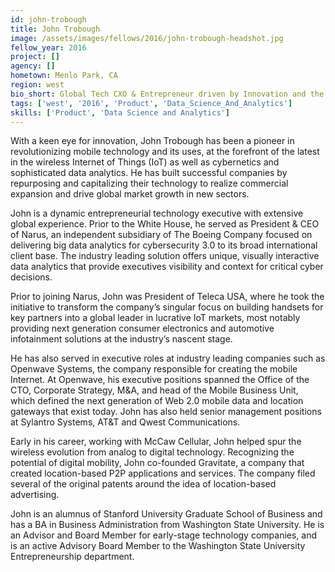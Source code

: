 ```yaml
---
id: john-trobough
title: John Trobough
image: /assets/images/fellows/2016/john-trobough-headshot.jpg
fellow_year: 2016
project: []
agency: []
hometown: Menlo Park, CA
region: west
bio_short: Global Tech CXO & Entrepreneur driven by Innovation and the art of possible! "You are only ever limited by your own creativity" @johntrobough
tags: ['west', '2016', 'Product', 'Data_Science_And_Analytics']
skills: ['Product', 'Data Science and Analytics']
---
```


With a keen eye for innovation, John Trobough has been a pioneer in revolutionizing mobile technology and its uses, at the forefront of the latest in the wireless Internet of Things (IoT) as well as cybernetics and sophisticated data analytics. He has built successful companies by repurposing and capitalizing their technology to realize commercial expansion and drive global market growth in new sectors.




John is a dynamic entrepreneurial technology executive with extensive global experience. Prior to the White House, he served as President & CEO of Narus, an independent subsidiary of The Boeing Company focused on delivering big data analytics for cybersecurity 3.0 to its broad international client base. The industry leading solution offers unique, visually interactive data analytics that provide executives visibility and context for critical cyber decisions.




Prior to joining Narus, John was President of Teleca USA, where he took the initiative to transform the company’s singular focus on building handsets for key partners into a global leader in lucrative IoT markets, most notably providing next generation consumer electronics and automotive infotainment solutions at the industry’s nascent stage.




He has also served in executive roles at industry leading companies such as Openwave Systems, the company responsible for creating the mobile Internet. At Openwave, his executive positions spanned the Office of the CTO, Corporate Strategy, M&A, and head of the Mobile Business Unit, which defined the next generation of Web 2.0 mobile data and location gateways that exist today. John has also held senior management positions at Sylantro Systems, AT&T and Qwest Communications.




Early in his career, working with McCaw Cellular, John helped spur the wireless evolution from analog to digital technology. Recognizing the potential of digital mobility, John co-founded Gravitate, a company that created location-based P2P applications and services. The company filed several of the original patents around the idea of location-based advertising.




John is an alumnus of Stanford University Graduate School of Business and has a BA in Business Administration from Washington State University. He is an Advisor and Board Member for early-stage technology companies, and is an active Advisory Board Member to the Washington State University Entrepreneurship department.

